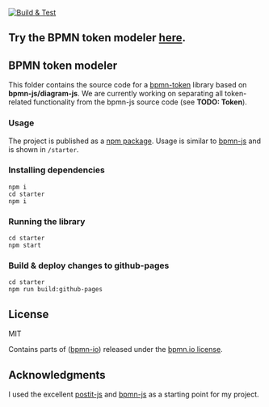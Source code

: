 [![Build & Test](https://github.com/timKraeuter/bpmn-token/actions/workflows/ci.yml/badge.svg)](https://github.com/timKraeuter/object-diagram-modeler/actions/workflows/ci.yml)

## Try the BPMN token modeler [here](https://timkraeuter.com/bpmn-token/).

## BPMN token modeler

This folder contains the source code for a [bpmn-token](https://timkraeuter.com/object-diagram-modeler/) library based on **bpmn-js/diagram-js**.
We are currently working on separating all token-related functionality from the bpmn-js source code (see **TODO: Token**).

### Usage

The project is published as a [npm package](https://www.npmjs.com/package/bpmn-token).
Usage is similar to [bpmn-js](https://github.com/bpmn-io/bpmn-js) and is shown in `/starter`.

### Installing dependencies

```console
npm i
cd starter
npm i
```

### Running the library

```console
cd starter
npm start
```

### Build & deploy changes to github-pages

```console
cd starter
npm run build:github-pages
```

## License

MIT

Contains parts of ([bpmn-io](https://github.com/bpmn-io)) released under the [bpmn.io license](http://bpmn.io/license).

## Acknowledgments

I used the excellent [postit-js](https://github.com/pinussilvestrus/postit-js) and [bpmn-js](https://github.com/bpmn-io/bpmn-js) as a starting point for my project.
